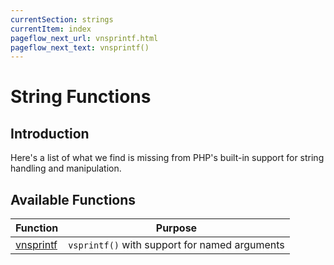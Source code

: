 ```yaml
---
currentSection: strings
currentItem: index
pageflow_next_url: vnsprintf.html
pageflow_next_text: vnsprintf()
---
```


# String Functions

## Introduction

Here's a list of what we find is missing from PHP's built-in support for string handling and manipulation.

## Available Functions

Function | Purpose
---------|--------
[vnsprintf](vnsprintf.html) | `vsprintf()` with support for named arguments
